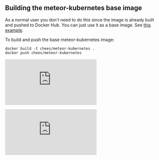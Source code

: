 Building the meteor-kubernetes base image
-----------------------------------------

As a normal user you don't need to do this since the image is already built and pushed to Docker Hub. You can just use it as a base image. See [this example](https://github.com/Q42/meteor-gke-example/blob/master/Dockerfile).

To build and push the base meteor-kubernetes image:

    docker build -t chees/meteor-kubernetes .
    docker push chees/meteor-kubernetes


[![Analytics](https://kubernetes-site.appspot.com/UA-36037335-10/GitHub/examples/meteor/dockerbase/README.md?pixel)]()


[![Analytics](https://kubernetes-site.appspot.com/UA-36037335-10/GitHub/release-0.20.0/examples/meteor/dockerbase/README.md?pixel)]()
